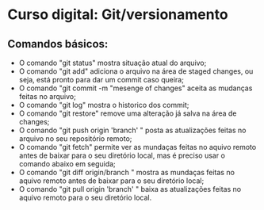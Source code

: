 # Curso digital: Git/versionamento

## Comandos básicos:

* O comando "git status" mostra situação atual do arquivo;
* O comando "git add" adiciona o arquivo na área de staged changes, ou seja, está pronto para dar um commit caso queira;
* O comando "git commit -m "mesenge of changes" aceita as mudanças feitas no arquivo;
* O comando "git log" mostra o historico dos commit;
* O comando "git restore" remove uma alteração já salva na área de changes;
* O comando "git push origin 'branch' " posta as atualizações feitas no arquivo no seu repositório remoto;
* O comando "git fetch" permite ver as mundaças feitas no aquivo remoto antes de baixar para o seu diretório local, mas é preciso usar o comando abaixo em seguida;
* O comando "git diff origin/branch " mostra as mundaças feitas no aquivo remoto antes de baixar para o seu diretório local;
* O comando "git pull origin 'branch' " baixa as atualizações feitas no aquivo remoto para o seu diretório local.
